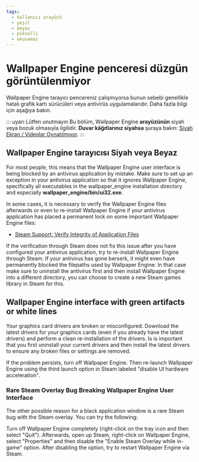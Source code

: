 ```yaml
---
tags:
  - kullanıcı arayüzü
  - yeşil
  - beyaz
  - pikselli
  - okunamaz
---
```


# Wallpaper Engine penceresi düzgün görüntülenmiyor

Wallpaper Engine tarayıcı pencereniz çalışmıyorsa bunun sebebi genellikle hatalı grafik kartı sürücüleri veya antivirüs uygulamalarıdır. Daha fazla bilgi için aşağıya bakın.

::: uyarı Lütfen unutmayın Bu bölüm, Wallpaper Engine **arayüzünün** siyah veya bozuk olmasıyla ilgilidir. **Duvar kâğıtlarınız siyahsa** şuraya bakın: [Siyah Ekran / Videolar Oynatılmıyor](/noshow/notplaying.html). :::

## Wallpaper Engine tarayıcısı Siyah veya Beyaz

For most people, this means that the Wallpaper Engine user interface is being blocked by an antivirus application by mistake. Make sure to set up an exception in your antivirus application so that it ignores Wallpaper Engine, specifically all executables in the wallpaper_engine installation directory and especially **wallpaper_engine/bin/ui32.exe**.

In some cases, it is necessary to verify the Wallpaper Engine files afterwards or even to re-install Wallpaper Engine if your antivirus application has placed a permanent lock on some important Wallpaper Engine files:

* [Steam Support: Verify Integrity of Application Files](https://support.steampowered.com/kb_article.php?ref=2037-QEUH-3335)

If the verification through Steam does not fix this issue after you have configured your antivirus application, try to re-install Wallpaper Engine through Steam. If your antivirus has gone berserk, it might even have permanently blocked the filepaths used by Wallpaper Engine. In that case make sure to uninstall the antivirus first and then install Wallpaper Engine into a different directory, you can choose to create a new Steam games library in Steam for this.

## Wallpaper Engine interface with green artifacts or white lines

Your graphics card drivers are broken or misconfigured. Download the latest drivers for your graphics cards (even if you already have the latest drivers) and perform a clean re-installation of the drivers. Is is important that you first uninstall your current drivers and then install the latest drivers to ensure any broken files or settings are removed.

If the problem persists, turn off Wallpaper Engine. Then re-launch Wallpaper Engine using the third launch option in Steam labeled "disable UI hardware acceleration".

### Rare Steam Overlay Bug Breaking Wallpaper Engine User Interface

The other possible reason for a black application window is a rare Steam bug with the Steam overlay. You can try the following:

Turn off Wallpaper Engine completely (right-click on the tray icon and then select "Quit"). Afterwards, open up Steam, right-click on Wallpaper Engine, select "Properties" and then disable the "Enable Steam Overlay while in-game" option. After disabling the option, try to restart Wallpaper Engine via Steam. 
